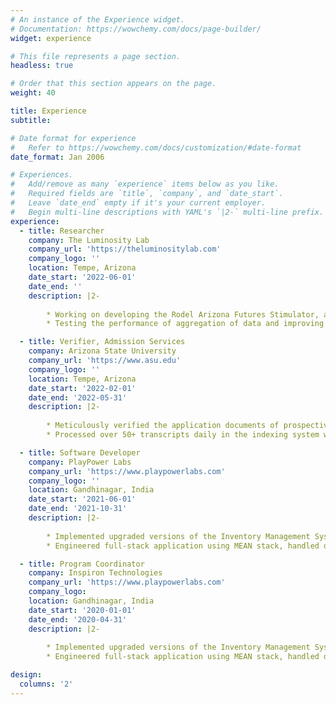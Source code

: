 ```yaml
---
# An instance of the Experience widget.
# Documentation: https://wowchemy.com/docs/page-builder/
widget: experience

# This file represents a page section.
headless: true

# Order that this section appears on the page.
weight: 40

title: Experience
subtitle:

# Date format for experience
#   Refer to https://wowchemy.com/docs/customization/#date-format
date_format: Jan 2006

# Experiences.
#   Add/remove as many `experience` items below as you like.
#   Required fields are `title`, `company`, and `date_start`.
#   Leave `date_end` empty if it's your current employer.
#   Begin multi-line descriptions with YAML's `|2-` multi-line prefix.
experience:
  - title: Researcher
    company: The Luminosity Lab
    company_url: 'https://theluminositylab.com'
    company_logo: ''
    location: Tempe, Arizona
    date_start: '2022-06-01'
    date_end: ''
    description: |2-
    
        * Working on developing the Rodel Arizona Futures Stimulator, an interactive simulator that provides enhanced decision-making using ReactJS and Python. Responsible for analyzing the effects of business decisions based on past data of around 30 years.
        * Testing the performance of aggregation of data and improving it using Python to display the stimulation state on the front end.

  - title: Verifier, Admission Services
    company: Arizona State University
    company_url: 'https://www.asu.edu'
    company_logo: ''
    location: Tempe, Arizona
    date_start: '2022-02-01'
    date_end: '2022-05-31'
    description: |2-
    
        * Meticulously verified the application documents of prospective ASU students with attention to detail.
        * Processed over 50+ transcripts daily in the indexing system with over 90% accuracy thereby decreasing the overall processing time by 4 days every month.

  - title: Software Developer 
    company: PlayPower Labs
    company_url: 'https://www.playpowerlabs.com'
    company_logo: ''
    location: Gandhinagar, India
    date_start: '2021-06-01'
    date_end: '2021-10-31'
    description: |2-
    
        * Implemented upgraded versions of the Inventory Management System to incorporate more features.
        * Engineered full-stack application using MEAN stack, handled database, deployed the application to cloud using AWS, solved bugs, and improved efficiency of the system by 30%.

  - title: Program Coordinator
    company: Inspiron Technologies
    company_url: 'https://www.playpowerlabs.com'
    company_logo: 
    location: Gandhinagar, India
    date_start: '2020-01-01'
    date_end: '2020-04-31'
    description: |2-
    
        * Implemented upgraded versions of the Inventory Management System to incorporate more features.
        * Engineered full-stack application using MEAN stack, handled database, deployed the application to cloud using AWS, solved bugs, and improved efficiency of the system by 30%.

design:
  columns: '2'
---
```

